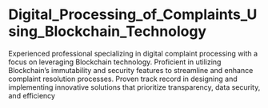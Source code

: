 # Digital_Processing_of_Complaints_Using_Blockchain_Technology
Experienced professional specializing in digital complaint processing with a focus on leveraging Blockchain technology.
Proficient in utilizing Blockchain’s immutability and security features to streamline and enhance complaint resolution
processes. Proven track record in designing and implementing innovative solutions that prioritize transparency, data security,
and efficiency
